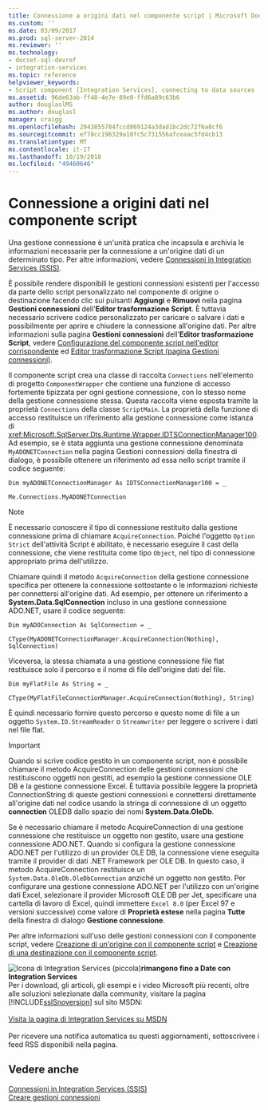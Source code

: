```yaml
---
title: Connessione a origini dati nel componente script | Microsoft Docs
ms.custom: ''
ms.date: 03/09/2017
ms.prod: sql-server-2014
ms.reviewer: ''
ms.technology:
- docset-sql-devref
- integration-services
ms.topic: reference
helpviewer_keywords:
- Script component [Integration Services], connecting to data sources
ms.assetid: 96de63ab-ff48-4e7e-89e0-ffd6a89c63b6
author: douglaslMS
ms.author: douglasl
manager: craigg
ms.openlocfilehash: 2943855784fccd869124a3dad1bc2dc72f6a8cf6
ms.sourcegitcommit: ef78cc196329a10fc5c731556afceaac5fd4cb13
ms.translationtype: MT
ms.contentlocale: it-IT
ms.lasthandoff: 10/19/2018
ms.locfileid: "49460646"
---
```

# <a name="connecting-to-data-sources-in-the-script-component"></a>Connessione a origini dati nel componente script
  Una gestione connessione è un'unità pratica che incapsula e archivia le informazioni necessarie per la connessione a un'origine dati di un determinato tipo. Per altre informazioni, vedere [Connessioni in Integration Services &#40;SSIS&#41;](../../connection-manager/integration-services-ssis-connections.md).  
  
 È possibile rendere disponibili le gestioni connessioni esistenti per l'accesso da parte dello script personalizzato nel componente di origine o destinazione facendo clic sui pulsanti **Aggiungi** e **Rimuovi** nella pagina **Gestioni connessioni** dell'**Editor trasformazione Script**. È tuttavia necessario scrivere codice personalizzato per caricare o salvare i dati e possibilmente per aprire e chiudere la connessione all'origine dati. Per altre informazioni sulla pagina **Gestioni connessioni** dell'**Editor trasformazione Script**, vedere [Configurazione del componente script nell'editor corrispondente](configuring-the-script-component-in-the-script-component-editor.md) ed [Editor trasformazione Script &#40;pagina Gestioni connessioni&#41;](../../script-transformation-editor-connection-managers-page.md).  
  
 Il componente script crea una classe di raccolta `Connections` nell'elemento di progetto `ComponentWrapper` che contiene una funzione di accesso fortemente tipizzata per ogni gestione connessione, con lo stesso nome della gestione connessione stessa. Questa raccolta viene esposta tramite la proprietà `Connections` della classe `ScriptMain`. La proprietà della funzione di accesso restituisce un riferimento alla gestione connessione come istanza di <xref:Microsoft.SqlServer.Dts.Runtime.Wrapper.IDTSConnectionManager100>. Ad esempio, se è stata aggiunta una gestione connessione denominata `MyADONETConnection` nella pagina Gestioni connessioni della finestra di dialogo, è possibile ottenere un riferimento ad essa nello script tramite il codice seguente:  
  
 `Dim myADONETConnectionManager As IDTSConnectionManager100 = _`  
  
 `Me.Connections.MyADONETConnection`  
  
> [!NOTE]  
>  È necessario conoscere il tipo di connessione restituito dalla gestione connessione prima di chiamare `AcquireConnection`. Poiché l'oggetto `Option Strict` dell'attività Script è abilitato, è necessario eseguire il cast della connessione, che viene restituita come tipo `Object`, nel tipo di connessione appropriato prima dell'utilizzo.  
  
 Chiamare quindi il metodo `AcquireConnection` della gestione connessione specifica per ottenere la connessione sottostante o le informazioni richieste per connettersi all'origine dati. Ad esempio, per ottenere un riferimento a **System.Data.SqlConnection** incluso in una gestione connessione ADO.NET, usare il codice seguente:  
  
 `Dim myADOConnection As SqlConnection = _`  
  
 `CType(MyADONETConnectionManager.AcquireConnection(Nothing), SqlConnection)`  
  
 Viceversa, la stessa chiamata a una gestione connessione file flat restituisce solo il percorso e il nome di file dell'origine dati del file.  
  
 `Dim myFlatFile As String = _`  
  
 `CType(MyFlatFileConnectionManager.AcquireConnection(Nothing), String)`  
  
 È quindi necessario fornire questo percorso e questo nome di file a un oggetto `System.IO.StreamReader` o `Streamwriter` per leggere o scrivere i dati nel file flat.  
  
> [!IMPORTANT]  
>  Quando si scrive codice gestito in un componente script, non è possibile chiamare il metodo AcquireConnection delle gestioni connessioni che restituiscono oggetti non gestiti, ad esempio la gestione connessione OLE DB e la gestione connessione Excel. È tuttavia possibile leggere la proprietà ConnectionString di queste gestioni connessioni e connettersi direttamente all'origine dati nel codice usando la stringa di connessione di un oggetto **connection** OLEDB dallo spazio dei nomi **System.Data.OleDb**.  
>   
>  Se è necessario chiamare il metodo AcquireConnection di una gestione connessione che restituisce un oggetto non gestito, usare una gestione connessione ADO.NET. Quando si configura la gestione connessione ADO.NET per l'utilizzo di un provider OLE DB, la connessione viene eseguita tramite il provider di dati .NET Framework per OLE DB. In questo caso, il metodo AcquireConnection restituisce un `System.Data.OleDb.OleDbConnection` anziché un oggetto non gestito. Per configurare una gestione connessione ADO.NET per l'utilizzo con un'origine dati Excel, selezionare il provider Microsoft OLE DB per Jet, specificare una cartella di lavoro di Excel, quindi immettere `Excel 8.0` (per Excel 97 e versioni successive) come valore di **Proprietà estese** nella pagina **Tutte** della finestra di dialogo **Gestione connessione**.  
  
 Per altre informazioni sull'uso delle gestioni connessioni con il componente script, vedere [Creazione di un'origine con il componente script](../../extending-packages-scripting-data-flow-script-component-types/creating-a-source-with-the-script-component.md) e [Creazione di una destinazione con il componente script](../../extending-packages-scripting-data-flow-script-component-types/creating-a-destination-with-the-script-component.md).  
  
![Icona di Integration Services (piccola)](../../media/dts-16.gif "icona di Integration Services (piccola)")**rimangono fino a Date con Integration Services**<br /> Per i download, gli articoli, gli esempi e i video Microsoft più recenti, oltre alle soluzioni selezionate dalla community, visitare la pagina [!INCLUDE[ssISnoversion](../../../includes/ssisnoversion-md.md)] sul sito MSDN:<br /><br /> [Visita la pagina di Integration Services su MSDN](http://go.microsoft.com/fwlink/?LinkId=136655)<br /><br /> Per ricevere una notifica automatica su questi aggiornamenti, sottoscrivere i feed RSS disponibili nella pagina.  
  
## <a name="see-also"></a>Vedere anche  
 [Connessioni in Integration Services &#40;SSIS&#41;](../../connection-manager/integration-services-ssis-connections.md)   
 [Creare gestioni connessioni](../../create-connection-managers.md)  
  
  
